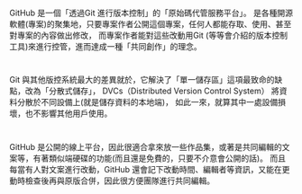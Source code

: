 #
GitHub 是一個「透過Git 進行版本控制」的「原始碼代管服務平台」。
是各種開源軟體(專案)的聚集地，只要專案作者公開這個專案，任何人都能存取、使用、甚至對專案的內容做出修改，
而專案作者能對這些改動用Git (等等會介紹的版本控制工具)來進行控管，進而達成一種「共同創作」的理念。
#
Git 與其他版控系統最大的差異就於，它解決了「單一儲存區」這項最致命的缺點，改為「分散式儲存」，
DVCs（Distributed Version Control System） 將資料分散於不同設備上(就是儲存資料的本地端)，
如此一來，就算其中一處設備損壞，也不影響其他用戶使用。
#
GitHub 是公開的線上平台，因此很適合拿來放一些作品集，或著是共同編輯的文案等，有著類似端硬碟的功能(而且還是免費的，只要不介意會公開的話)。
而且每當有人對文案進行改動，GitHub 還會記下改動時間、編輯者等資訊，又能在更動時檢查後再與原版合併，因此很方便團隊進行共同編輯。
